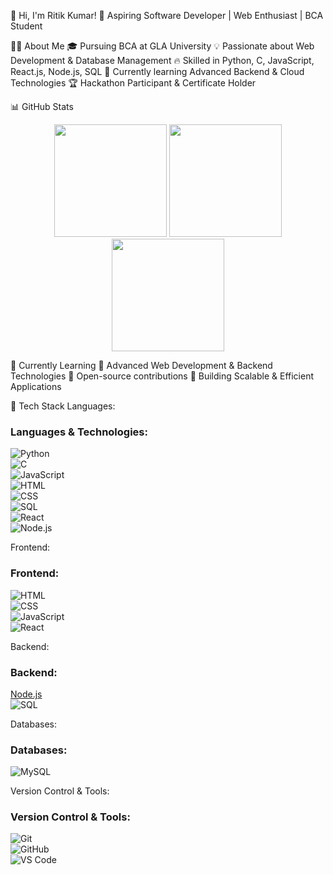 👋 Hi, I'm Ritik Kumar!
🚀 Aspiring Software Developer | Web Enthusiast | BCA Student

👨‍💻 About Me
🎓 Pursuing BCA at GLA University
💡 Passionate about Web Development & Database Management
🔥 Skilled in Python, C, JavaScript, React.js, Node.js, SQL
🎯 Currently learning Advanced Backend & Cloud Technologies
🏆 Hackathon Participant & Certificate Holder


📊 GitHub Stats
<div align="center"> <img src="https://github-readme-stats.vercel.app/api?username=ritik23-rgb&show_icons=true&theme=radical" height="180px"/> <img src="https://github-readme-streak-stats.herokuapp.com/?user=ritik23-rgb&theme=radical" height="180px"/> </div> <div align="center"> <img src="https://github-readme-stats.vercel.app/api/top-langs/?username=ritik23-rgb&layout=compact&theme=radical" height="180px"/> </div>


🌱 Currently Learning
🔹 Advanced Web Development & Backend Technologies
🔹 Open-source contributions
🔹 Building Scalable & Efficient Applications

🚀 Tech Stack
Languages:
### **Languages & Technologies:**  
![Python](https://img.shields.io/badge/Python-3776AB?style=for-the-badge&logo=python&logoColor=white)  
![C](https://img.shields.io/badge/C-00599C?style=for-the-badge&logo=c&logoColor=white)  
![JavaScript](https://img.shields.io/badge/JavaScript-F7DF1E?style=for-the-badge&logo=javascript&logoColor=black)  
![HTML](https://img.shields.io/badge/HTML-E34F26?style=for-the-badge&logo=html5&logoColor=white)  
![CSS](https://img.shields.io/badge/CSS-1572B6?style=for-the-badge&logo=css3&logoColor=white)  
![SQL](https://img.shields.io/badge/SQL-4479A1?style=for-the-badge&logo=mysql&logoColor=white)  
![React](https://img.shields.io/badge/React-61DAFB?style=for-the-badge&logo=react&logoColor=black)  
![Node.js](https://img.shields.io/badge/Node.js-43853D?style=for-the-badge&logo=node.js&logoColor=white)  




Frontend:
### **Frontend:**  
![HTML](https://img.shields.io/badge/HTML-E34F26?style=for-the-badge&logo=html5&logoColor=white)  
![CSS](https://img.shields.io/badge/CSS-1572B6?style=for-the-badge&logo=css3&logoColor=white)  
![JavaScript](https://img.shields.io/badge/JavaScript-F7DF1E?style=for-the-badge&logo=javascript&logoColor=black)  
![React](https://img.shields.io/badge/React-61DAFB?style=for-the-badge&logo=react&logoColor=black)  




Backend:
### **Backend:**  
[Node.js](https://img.shields.io/badge/Node.js-43853D?style=for-the-badge&logo=node.js&logoColor=white)  
![SQL](https://img.shields.io/badge/SQL-4479A1?style=for-the-badge&logo=mysql&logoColor=white)  


Databases:
### **Databases:**  
![MySQL](https://img.shields.io/badge/MySQL-4479A1?style=for-the-badge&logo=mysql&logoColor=white)  



Version Control & Tools:
### **Version Control & Tools:**  
![Git](https://img.shields.io/badge/Git-F05032?style=for-the-badge&logo=git&logoColor=white)  
![GitHub](https://img.shields.io/badge/GitHub-181717?style=for-the-badge&logo=github&logoColor=white)  
![VS Code](https://img.shields.io/badge/VS%20Code-007ACC?style=for-the-badge&logo=visual-studio-code&logoColor=white)  

